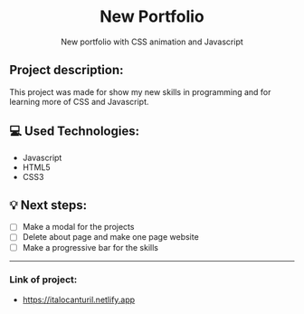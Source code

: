 <h1 align="center">New Portfolio</h1>

<p align="center">New portfolio with CSS animation and Javascript</p>

## Project description:
 This project was made for show my new skills in programming and for learning more of CSS and Javascript.

## :computer: Used Technologies:
- Javascript
- HTML5
- CSS3

## 💡 Next steps:

- [ ] Make a modal for the projects
- [ ] Delete about page and make one page website  
- [ ] Make a progressive bar for the skills

---------

### Link of project: 
- https://italocanturil.netlify.app
